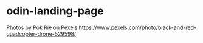 # odin-landing-page

Photos by Pok Rie on Pexels https://www.pexels.com/photo/black-and-red-quadcopter-drone-529598/